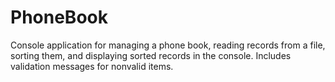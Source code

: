 # PhoneBook
Console application for managing a phone book, reading records from a file, sorting them, and displaying sorted records in the console. Includes validation messages for nonvalid items.
